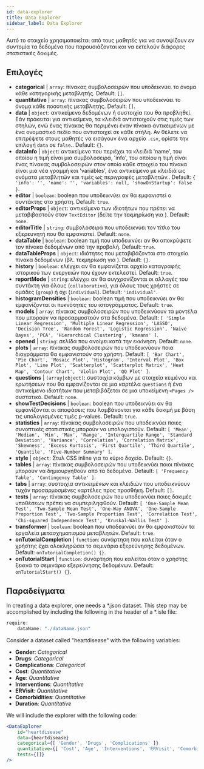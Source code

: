 ```yaml
---
id: data-explorer 
title: Data Explorer
sidebar_label: Data Explorer
---
```


Αυτό το στοιχείο χρησιμοποιείται από τους μαθητές για να συνοψίζουν εν συντομία τα δεδομένα που παρουσιάζονται και να εκτελούν διάφορες στατιστικές δοκιμές.

## Επιλογές

* __categorical__ | `array`: πίνακας συμβολοσειρών που υποδεικνύει το όνομα κάθε κατηγορικής μεταβλητής. Default: `[]`.
* __quantitative__ | `array`: πίνακας συμβολοσειρών που υποδεικνύει το όνομα κάθε ποσοτικής μεταβλητής. Default: `[]`.
* __data__ | `object`: αντικείμενο δεδομένων ή συστοιχία που θα προβληθεί. Εάν πρόκειται για αντικείμενο, τα κλειδιά αντιστοιχούν στις τιμές των στηλών, ενώ ένας πίνακας θα περιμένει έναν πίνακα αντικειμένων με ένα ονομαστικό πεδίο που αντιστοιχεί σε κάθε στήλη. Αν θέλετε να επιτρέψετε στους μαθητές να εισάγουν ένα αρχείο `.csv`, ορίστε την επιλογή `data` σε `false`.. Default: `{}`.
* __dataInfo__ | `object`: αντικείμενο που περιέχει τα κλειδιά \'name\', του οποίου η τιμή είναι μια συμβολοσειρά, \'info\', του οποίου η τιμή είναι ένας πίνακας συμβολοσειρών στον οποίο κάθε στοιχείο του πίνακα είναι μια νέα γραμμή και \'variables\', ένα αντικείμενο με κλειδιά ως ονόματα μεταβλητών και τιμές ως περιγραφές μεταβλητών.. Default: `{
  'info': '',
  'name': '',
  'variables': null,
  'showOnStartup': false
}`.
* __editor__ | `boolean`: boolean που υποδεικνύει αν θα εμφανιστεί ο συντάκτης στο χρήστη. Default: `true`.
* __editorProps__ | `object`: αντικείμενο των ιδιοτήτων που πρέπει να μεταβιβαστούν στον `TextEditor` (δείτε την τεκμηρίωση για <TextEditor />). Default: `none`.
* __editorTitle__ | `string`: συμβολοσειρά που υποδεικνύει τον τίτλο του εξερευνητή που θα εμφανιστεί. Default: `none`.
* __dataTable__ | `boolean`: boolean τιμή που υποδεικνύει αν θα αποκρύψετε τον πίνακα δεδομένων από την προβολή. Default: `true`.
* __dataTableProps__ | `object`: ιδιότητες που μεταβιβάζονται στο στοιχείο πίνακα δεδομένων (βλ. τεκμηρίωση για <DataTable />). Default: `{}`.
* __history__ | `boolean`: ελέγχει αν θα εμφανίζεται αρχείο καταγραφής ιστορικού των ενεργειών που έχουν εκτελεστεί. Default: `true`.
* __reportMode__ | `string`: ελέγχει αν θα συγχρονίζονται οι αλλαγές του συντάκτη για όλους (`collaborative`), για όλους τους χρήστες σε ομάδες (`group`) ή όχι (`individual`). Default: `'individual'`.
* __histogramDensities__ | `boolean`: boolean τιμή που υποδεικνύει αν θα εμφανίζονται οι πυκνότητες του ιστογράμματος. Default: `true`.
* __models__ | `array`: πίνακας συμβολοσειρών που υποδεικνύουν τα μοντέλα που μπορούν να προσαρμοστούν στα δεδομένα. Default: `[
  'Simple Linear Regression',
  'Multiple Linear Regression',
  'LASSO',
  'Decision Tree',
  'Random Forest',
  'Logistic Regression',
  'Naive Bayes',
  'PCA',
  'Hierarchical Clustering',
  'kmeans'
]`.
* __opened__ | `string`: σελίδα που ανοίγει κατά την εκκίνηση. Default: `none`.
* __plots__ | `array`: πίνακας συμβολοσειρών που υποδεικνύουν ποια διαγράμματα θα εμφανιστούν στο χρήστη. Default: `[
  'Bar Chart',
  'Pie Chart',
  'Mosaic Plot',
  'Histogram',
  'Interval Plot',
  'Box Plot',
  'Line Plot',
  'Scatterplot',
  'Scatterplot Matrix',
  'Heat Map',
  'Contour Chart',
  'Violin Plot',
  'QQ Plot'
]`.
* __questions__ | `(array|object)`: συστοιχία κόμβων με στοιχεία κειμένου και ερωτήσεων που θα εμφανίζονται σε μια καρτέλα `questions` ή ένα αντικείμενο ιδιοτήτων που μεταβιβάζεται σε μια υποκείμενη `<Pages />` συστατικό. Default: `none`.
* __showTestDecisions__ | `boolean`: boolean που υποδεικνύει αν θα εμφανίζονται οι αποφάσεις που λαμβάνονται για κάθε δοκιμή με βάση τις υπολογισμένες τιμές p-values. Default: `true`.
* __statistics__ | `array`: πίνακας συμβολοσειρών που υποδεικνύει ποιες συνοπτικές στατιστικές μπορούν να υπολογιστούν. Default: `[
  'Mean',
  'Median',
  'Min',
  'Max',
  'Range',
  'Interquartile Range',
  'Standard Deviation',
  'Variance',
  'Correlation',
  'Correlation Matrix',
  'Skewness',
  'Excess Kurtosis',
  'First Quartile',
  'Third Quartile',
  'Quantile',
  'Five-Number Summary'
]`.
* __style__ | `object`: Στυλ CSS inline για το κύριο δοχείο. Default: `{}`.
* __tables__ | `array`: πίνακας συμβολοσειρών που υποδεικνύει ποιοι πίνακες μπορούν να δημιουργηθούν από τα δεδομένα. Default: `[
  'Frequency Table',
  'Contingency Table'
]`.
* __tabs__ | `array`: συστοιχία αντικειμένων και κλειδιών που υποδεικνύουν τυχόν προσαρμοσμένες καρτέλες προς προσθήκη. Default: `[]`.
* __tests__ | `array`: πίνακας συμβολοσειρών που υποδεικνύει ποιες δοκιμές υποθέσεων πρέπει να συμπεριληφθούν. Default: `[
  'One-Sample Mean Test',
  'Two-Sample Mean Test',
  'One-Way ANOVA',
  'One-Sample Proportion Test',
  'Two-Sample Proportion Test',
  'Correlation Test',
  'Chi-squared Independence Test',
  'Kruskal-Wallis Test'
]`.
* __transformer__ | `boolean`: boolean που υποδεικνύει αν θα εμφανιστούν τα εργαλεία μετασχηματισμού μεταβλητών. Default: `true`.
* __onTutorialCompletion__ | `function`: συνάρτηση που καλείται όταν ο χρήστης έχει ολοκληρώσει το σεμινάριο εξερεύνησης δεδομένων. Default: `onTutorialCompletion() {}`.
* __onTutorialStart__ | `function`: συνάρτηση που καλείται όταν ο χρήστης ξεκινά το σεμινάριο εξερεύνησης δεδομένων. Default: `onTutorialStart() {}`.


## Παραδείγματα

In creating a data explorer, one needs a *.json dataset. This step may be accomplished by including the following in the header of a *.isle file:

```js
require:
    dataName: "./dataName.json"
```

Consider a dataset called "heartdisease" with the following variables:
* __Gender__: _Categorical_
* __Drugs__: _Categorical_
* __Complications__: _Categorical_
* __Cost__: _Quantitative_
* __Age__: _Quantitative_
* __Interventions__: _Quantitative_
* __ERVisit__: _Quantitative_
* __Comorbidities__: _Quantitative_
* __Duration__: _Quantitative_

We will include the explorer with the following code:

```jsx live
<DataExplorer 
    id="heartdisease"
    data={heartdisease} 
    categorical={[ 'Gender', 'Drugs', 'Complications' ]}
    quantitative={[ 'Cost', 'Age', 'Interventions', 'ERVisit', 'Comorbidities', 'Duration' ]}
    tests={[]}
/>
```



